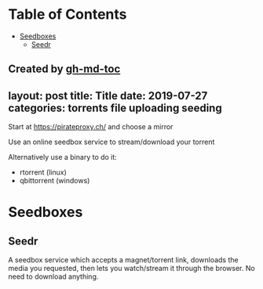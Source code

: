 
Table of Contents
=================

   * [Seedboxes](#seedboxes)
      * [Seedr](#seedr)

Created by [gh-md-toc](https://github.com/ekalinin/github-markdown-toc)
---
layout: post
title: Title
date:   2019-07-27
categories: torrents file uploading seeding
---

Start at https://pirateproxy.ch/ and choose a mirror

Use an online seedbox service to stream/download your torrent

Alternatively use a binary to do it:
- rtorrent (linux)
- qbittorrent (windows)

# Seedboxes
## Seedr
A seedbox service which accepts a magnet/torrent link, downloads the media you
requested, then lets you watch/stream it through the browser. No need to
download anything.
